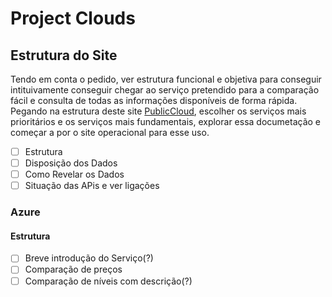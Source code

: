 # Project Clouds

## Estrutura do Site

Tendo em conta o pedido, ver estrutura funcional e objetiva para conseguir intituivamente conseguir chegar ao serviço pretendido para a comparação fácil e consulta de todas as informações disponíveis de forma rápida.
Pegando na estrutura deste site [PublicCloud](https://comparecloud.in/), escolher os serviços mais prioritários e os serviços mais fundamentais, explorar essa documetação e começar a por o site operacional para esse uso.

- [ ] Estrutura
- [ ] Disposição dos Dados
- [ ] Como Revelar os Dados
- [ ] Situação das APis e ver ligações

### Azure

#### Estrutura

- [ ] Breve introdução do Serviço(?)
- [ ] Comparação de preços
- [ ] Comparação de níveis com descrição(?)
